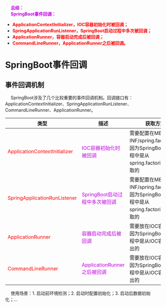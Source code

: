 




&emsp; **<font color = "clime">总结：</font>**  
&emsp; **<font color = "clime">SpringBoot事件回调：</font>**  

* **<font color = "red">ApplicationContextInitializer，IOC容器初始化时被回调；</font>**  
* **<font color = "red">SpringApplicationRunListener，SpringBoot启动过程中多次被回调；</font>**  
* **<font color = "red">ApplicationRunner，容器启动完成后被回调；</font>**  
* **<font color = "red">CommandLineRunner，ApplicationRunner之后被回调。</font>**  

# SpringBoot事件回调  
<!--

https://blog.csdn.net/zzhuan_1/article/details/85312053
-->

## 事件回调机制  
&emsp; SpringBoot涉及了几个比较重要的事件回调机制。回调接口有：ApplicationContextInitializer、SpringApplicationRunListener、CommandLineRunner、ApplicationRunner。 

|类型|描述|获取方式|
|---|---|---|
|<font color = "red">ApplicationContextInitializer</font>|<font color = "clime">IOC容器初始化时被回调</font>|需要配置在META-INF/spring.factories，因为SpringBoot启动流程中是从spring.factories中获取的|
|<font color = "red">SpringApplicationRunListener</font>|<font color = "clime">SpringBoot启动过程中多次被回调</font>|需要配置在META-INF/spring.factories，因为SpringBoot启动流程中是从spring.factories中获取的|
|<font color = "red">ApplicationRunner</font>|<font color = "clime">容器启动完成后被回调</font>|需要放在IOC容器中，因为SpringBoot启动流程中是从IOC容器中取出的|
|<font color = "red">CommandLineRunner</font>|<font color = "clime">ApplicationRunner之后被回调</font>|需要放在IOC容器中，因为SpringBoot启动流程中是从IOC容器中取出的|

&emsp; 使用场景：1. 启动前环境检测；2. 启动时配置初始化；3. 启动后数据初始化；...    
